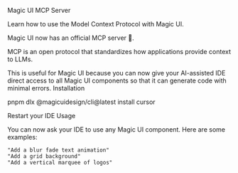 Magic UI MCP Server

Learn how to use the Model Context Protocol with Magic UI.

Magic UI now has an official MCP server 🎉.

MCP is an open protocol that standardizes how applications provide context to LLMs.

This is useful for Magic UI because you can now give your AI-assisted IDE direct access to all Magic UI components so that it can generate code with minimal errors.
Installation

pnpm dlx @magicuidesign/cli@latest install cursor

Restart your IDE
Usage

You can now ask your IDE to use any Magic UI component. Here are some examples:

    "Add a blur fade text animation"
    "Add a grid background"
    "Add a vertical marquee of logos"
